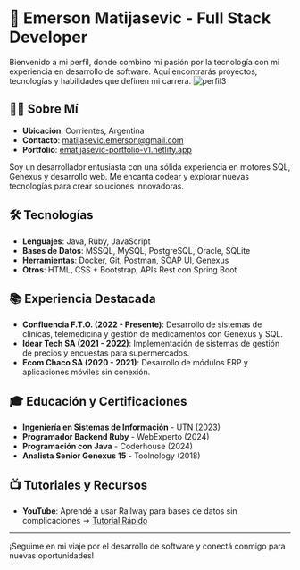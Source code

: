 # 🚀 Emerson Matijasevic - Full Stack Developer

Bienvenido a mi perfil, donde combino mi pasión por la tecnología con mi experiencia en desarrollo de software. Aquí encontrarás proyectos, tecnologías y habilidades que definen mi carrera.
![perfil3](https://github.com/user-attachments/assets/99623f82-04d4-4309-a0ae-435774c868ce)


## 👨‍💻 Sobre Mí
- **Ubicación**: Corrientes, Argentina
- **Contacto**: [matijasevic.emerson@gmail.com](mailto:matijasevic.emerson@gmail.com)
- **Portfolio**: [ematijasevic-portfolio-v1.netlify.app](http://ematijasevic-portfolio-v1.netlify.app/)

Soy un desarrollador entusiasta con una sólida experiencia en motores SQL, Genexus y desarrollo web. Me encanta codear y explorar nuevas tecnologías para crear soluciones innovadoras.

## 🛠️ Tecnologías
- **Lenguajes**: Java, Ruby, JavaScript
- **Bases de Datos**: MSSQL, MySQL, PostgreSQL, Oracle, SQLite
- **Herramientas**: Docker, Git, Postman, SOAP UI, Genexus
- **Otros**: HTML, CSS + Bootstrap, APIs Rest con Spring Boot

## 📚 Experiencia Destacada
- **Confluencia F.T.O. (2022 - Presente)**: Desarrollo de sistemas de clínicas, telemedicina y gestión de medicamentos con Genexus y SQL.
- **Idear Tech SA (2021 - 2022)**: Implementación de sistemas de gestión de precios y encuestas para supermercados.
- **Ecom Chaco SA (2020 - 2021)**: Desarrollo de módulos ERP y aplicaciones móviles sin conexión.

## 🎓 Educación y Certificaciones
- **Ingeniería en Sistemas de Información** - UTN (2023)
- **Programador Backend Ruby** - WebExperto (2024)
- **Programación con Java** - Coderhouse (2024)
- **Analista Senior Genexus 15** - Toolnology (2018)

## 📺 Tutoriales y Recursos
- **YouTube**: Aprendé a usar Railway para bases de datos sin complicaciones → [Tutorial Rápido](https://www.youtube.com/watch?v=3z_H-jrc)

---

¡Seguime en mi viaje por el desarrollo de software y conectá conmigo para nuevas oportunidades!
